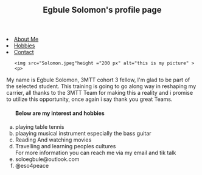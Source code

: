 <!DOCTYPE html>
<html lang="en">
<head>
    <meta charset="UTF-8">
    <title>My profile page</title>
</head>
<body>
     <header>
<h2>Egbule Solomon's profile page</h2>
  </header>
           <nav>
            <section id ="menu">
               <li> <a href="#">About Me</a></li>
                <li><a href="#">Hobbies</a></li>
              <li> <a href="#">Contact</a></li>
           </section>
       </nav>   
   
       <img src="Solomon.jpeg"height ="200 px" alt="this is my picture" >
       <p> 
My name is Egbule Solomon, 3MTT cohort 3 fellow, I'm glad to be part of the selected student. This training is going to go along way in reshaping my carrier, all thanks to the 3MTT Team for making this a reality and i promise to utilize this opportunity, once again i say thank you great Teams.
   </p>
   <ol type ="a">
   <h4>Below are my interest and hobbies</h4>
   <li>playing table tennis</li>
   <li>plaaying musical instrument especially the bass guitar</li>
   <li>Reading And watching movies</li>
   <li>Travelling and learning peoples cultures</li>
<footer>
      For more information you can reach me via my email and tik talk
</footer>
           <li>soloegbule@outlook.com</li>
           <li>@eso4peace</li>
</body>
</html>